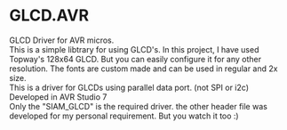# GLCD.AVR
GLCD Driver for AVR micros.
</br> This is a simple libtrary for using GLCD's. In this project, I have used Topway's 128x64 GLCD. But you can easily configure it for any other resolution. The fonts are custom made and can be used in regular and 2x size.
</br> This is a driver for GLCDs using parallel data port. (not SPI or i2c)
</br>  Developed in AVR Studio 7
</br> Only the "SIAM_GLCD" is the required driver. the other header file was developed for my personal requirement. But you watch it too :) 
